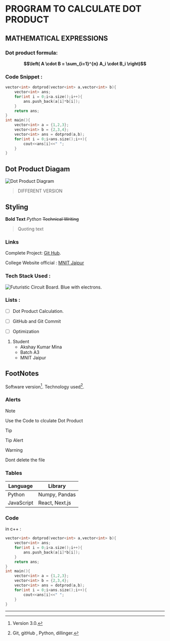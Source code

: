 # PROGRAM TO CALCULATE DOT PRODUCT
## MATHEMATICAL EXPRESSIONS
### Dot product formula:
**$$\left( A \cdot B = \sum_{i=1}^{n} A_i \cdot B_i \right)$$**
### Code Snippet :
```C++
vector<int> dotprod(vector<int> a,vector<int> b){
    vector<int> ans;
    for(int i = 0;i<a.size();i++){
        ans.push_back(a[i]*b[i]);
    }
    return ans;
}
int main(){
    vector<int> a = {1,2,3};
    vector<int> b = {2,3,4};
    vector<int> ans = dotprod(a,b);
    for(int i = 0;i<ans.size();i++){
        cout<<ans[i]<<" ";
    }
}
```
## Dot Product Diagam
![Dot Product Diagram](https://upload.wikimedia.org/wikipedia/commons/thumb/3/3e/Dot_Product.svg/300px-Dot_Product.svg.png)


 > DIFFERENT VERSION
 
## Styling
**Bold Text**
*Python*
~~Technical Writing~~
> Quoting text


### Links
 Complete Project: [Git Hub](https://github.com/Akshay-kumar-mina/Akshay).
 
 College Website official : [MNIT Jaipur](https://mnit.ac.in/)
 
 
### Tech Stack Used :  
![Futuristic Circuit Board. Blue with electrons.](https://cdn.prod.website-files.com/638106149a6441f0708f5c0a/64215cf64cf41f4b673cf7b0_git_github.svg)




### Lists :

- [ ] Dot Product Calculation.
- [ ] GitHub and Git Commit
- [ ] Optimization



1. Student
    - Akshay Kumar Mina
    - Batch A3
    - MNIT Jaipur


## FootNotes
Software version[^1].
Technology used[^2].

[^1]: Version 3.0.
[^2]: Git, gitHub , Python, dillinger.

### Alerts
> [!NOTE]
 Use the Code to clculate Dot Product

> [!TIP]
> Tip Alert

> [!WARNING]
> Dont delete the file



### Tables

|Language | Library|
|---|---|
|Python|Numpy, Pandas|
|JavaScript|React, Next.js|





### Code
in c++ :
```c++
vector<int> dotprod(vector<int> a,vector<int> b){
    vector<int> ans;
    for(int i = 0;i<a.size();i++){
        ans.push_back(a[i]*b[i]);
    }
    return ans;
}
int main(){
    vector<int> a = {1,2,3};
    vector<int> b = {2,3,4};
    vector<int> ans = dotprod(a,b);
    for(int i = 0;i<ans.size();i++){
        cout<<ans[i]<<" ";
    }
}
```
---
